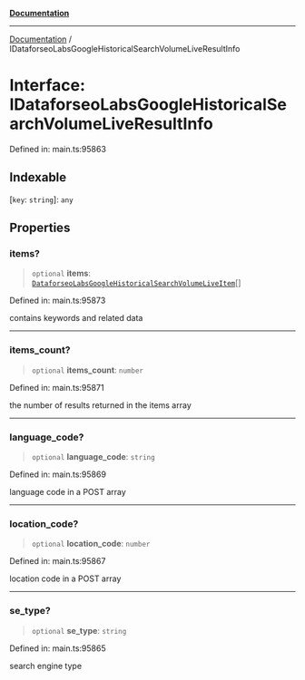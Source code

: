 [**Documentation**](../README.md)

***

[Documentation](../README.md) / IDataforseoLabsGoogleHistoricalSearchVolumeLiveResultInfo

# Interface: IDataforseoLabsGoogleHistoricalSearchVolumeLiveResultInfo

Defined in: main.ts:95863

## Indexable

\[`key`: `string`\]: `any`

## Properties

### items?

> `optional` **items**: [`DataforseoLabsGoogleHistoricalSearchVolumeLiveItem`](../classes/DataforseoLabsGoogleHistoricalSearchVolumeLiveItem.md)[]

Defined in: main.ts:95873

contains keywords and related data

***

### items\_count?

> `optional` **items\_count**: `number`

Defined in: main.ts:95871

the number of results returned in the items array

***

### language\_code?

> `optional` **language\_code**: `string`

Defined in: main.ts:95869

language code in a POST array

***

### location\_code?

> `optional` **location\_code**: `number`

Defined in: main.ts:95867

location code in a POST array

***

### se\_type?

> `optional` **se\_type**: `string`

Defined in: main.ts:95865

search engine type
